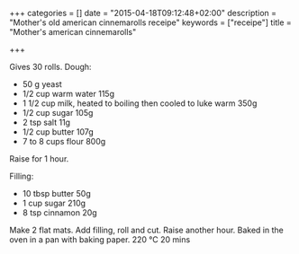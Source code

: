 +++
categories = []
date = "2015-04-18T09:12:48+02:00"
description = "Mother's old american cinnemarolls receipe"
keywords = ["receipe"]
title = "Mother's american cinnemarolls"

+++

Gives 30 rolls.
Dough:

* 50 g yeast
* 1/2 cup warm water 115g
* 1 1/2 cup milk, heated to boiling then cooled to luke warm 350g
* 1/2 cup sugar 105g
* 2 tsp salt 11g
* 1/2 cup butter 107g
* 7 to 8 cups flour 800g 

Raise for 1 hour.

Filling:

* 10 tbsp butter 50g
* 1 cup sugar 210g
* 8 tsp cinnamon 20g

Make 2 flat mats. Add filling, roll and cut. Raise another hour.
Baked in the oven in a pan with baking paper. 220 °C 20 mins


